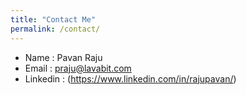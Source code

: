 ```yaml
---
title: "Contact Me"
permalink: /contact/
---
```


- Name : Pavan Raju
- Email : praju@lavabit.com
- Linkedin : (https://www.linkedin.com/in/rajupavan/)

